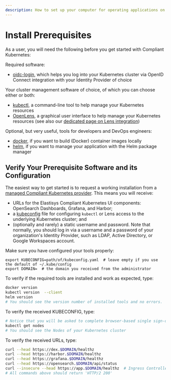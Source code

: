 ```yaml
---
description: How to set up your computer for operating applications on Elastisys Compliant Kubernetes, the security-focused kubernetes distribution.
---
```


# Install Prerequisites

<!--user-demo-setup-start-->

As a user, you will need the following before you get started with Compliant Kubernetes:

<!--prerequisite-software-start-->
Required software:

* [oidc-login](https://github.com/int128/kubelogin), which helps you log into your Kubernetes cluster via OpenID Connect integration with your Identity Provider of choice

Your cluster management software of choice, of which you can choose either or both:

* [kubectl](https://kubernetes.io/docs/tasks/tools/install-kubectl/), a command-line tool to help manage your Kubernetes resources
* [OpenLens](https://github.com/MuhammedKalkan/OpenLens/releases), a graphical user interface to help manage your Kubernetes resources (see also our [dedicated page on Lens integration](kubernetes-ui.md))

Optional, but very useful, tools for developers and DevOps engineers:

* [docker](https://docs.docker.com/get-docker/), if you want to build (Docker) container images locally
* [helm](https://helm.sh/docs/intro/install/), if you want to manage your application with the Helm package manager
<!--prerequisite-software-end-->

## Verify Your Prerequisite Software and its Configuration

The easiest way to get started is to request a working installation from a [managed Compliant Kubernetes provider](https://elastisys.com). This means you will receive:


<!--bill-of-materials-service-start-->
* URLs for the Elastisys Compliant Kubernetes UI components: OpenSearch Dashboards, Grafana, and Harbor;
* a [kubeconfig](https://kubernetes.io/docs/concepts/configuration/organize-cluster-access-kubeconfig/) file for configuring `kubectl` or Lens access to the underlying Kubernetes cluster; and
* (optionally and rarely) a static username and password. Note that normally, you should log in via a username and a password of your organization's Identity Provider, such as LDAP, Active Directory, or Google Workspaces account.
<!--bill-of-materials-service-end-->

Make sure you have configured your tools properly:

```
export KUBECONFIG=path/of/kubeconfig.yaml  # leave empty if you use the default of ~/.kube/config
export DOMAIN=  # the domain you received from the administrator
```

To verify if the required tools are installed and work as expected, type:

```bash
docker version
kubectl version  --client
helm version
# You should see the version number of installed tools and no errors.
```

To verify the received KUBECONFIG, type:

```bash
# Notice that you will be asked to complete browser-based single sign-on
kubectl get nodes
# You should see the Nodes of your Kubernetes cluster
```

To verify the received URLs, type:

```bash
curl --head https://dex.$DOMAIN/healthz
curl --head https://harbor.$DOMAIN/healthz
curl --head https://grafana.$DOMAIN/healthz
curl --head https://opensearch.$DOMAIN/api/status
curl --insecure --head https://app.$DOMAIN/healthz  # Ingress Controller
# All commands above should return 'HTTP/2 200'
```

<!--user-demo-setup-end-->
